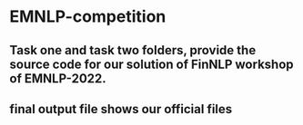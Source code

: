 # EMNLP-competition
## Task one and task two folders, provide the source code for our solution of FinNLP workshop of EMNLP-2022.
## final output file shows our official files
